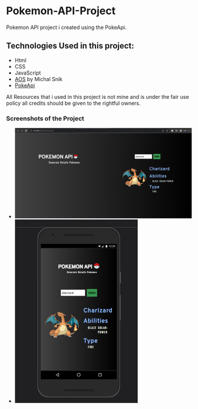 # Pokemon-API-Project

Pokemon API project i created using the PokeApi.

## Technologies Used in this project:

- Html
- CSS
- JavaScript
- [AOS](https://michalsnik.github.io/aos/) by Michal Snik
- [PokeApi](https://pokeapi.co/)

All Resources that i used in this project is not mine and is under the fair use policy all credits should be given to the rightful owners.

### Screenshots of the Project

- ![Desktop View](images/DeskTopView.png)
- ![Mobile View](images/MobileView.png)
